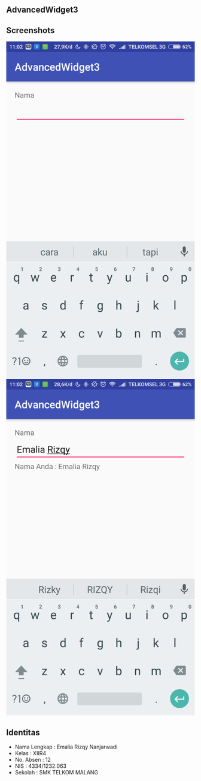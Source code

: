 ## AdvancedWidget3

## Screenshots
![screenshot1](https://github.com/emaliarizqy99/AdvancedWidget3/blob/master/SC1.png)
![screenshot2](https://github.com/emaliarizqy99/AdvancedWidget3/blob/master/SC2.png)

## Identitas

* Nama Lengkap : Emalia Rizqy Nanjarwadi
* Kelas : XIIR4
* No. Absen : 12
* NIS : 4334/1232.063
* Sekolah : SMK TELKOM MALANG
